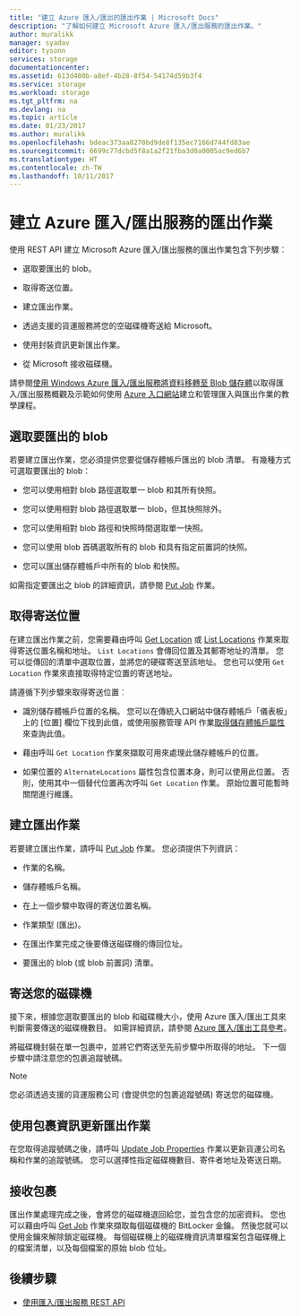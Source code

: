 ```yaml
---
title: "建立 Azure 匯入/匯出的匯出作業 | Microsoft Docs"
description: "了解如何建立 Microsoft Azure 匯入/匯出服務的匯出作業。"
author: muralikk
manager: syadav
editor: tysonn
services: storage
documentationcenter: 
ms.assetid: 613d480b-a8ef-4b28-8f54-54174d59b3f4
ms.service: storage
ms.workload: storage
ms.tgt_pltfrm: na
ms.devlang: na
ms.topic: article
ms.date: 01/23/2017
ms.author: muralikk
ms.openlocfilehash: bdeac373aa8270bd9de8f135ec7166d744fd83ae
ms.sourcegitcommit: 6699c77dcbd5f8a1a2f21fba3d0a0005ac9ed6b7
ms.translationtype: HT
ms.contentlocale: zh-TW
ms.lasthandoff: 10/11/2017
---
```

# <a name="creating-an-export-job-for-the-azure-importexport-service"></a>建立 Azure 匯入/匯出服務的匯出作業
使用 REST API 建立 Microsoft Azure 匯入/匯出服務的匯出作業包含下列步驟︰

-   選取要匯出的 blob。

-   取得寄送位置。

-   建立匯出作業。

-   透過支援的貨運服務將您的空磁碟機寄送給 Microsoft。

-   使用封裝資訊更新匯出作業。

-   從 Microsoft 接收磁碟機。

 請參閱[使用 Windows Azure 匯入/匯出服務將資料移轉至 Blob 儲存體](storage-import-export-service.md)以取得匯入/匯出服務概觀及示範如何使用 [Azure 入口網站](https://portal.azure.com/)建立和管理匯入與匯出作業的教學課程。

## <a name="selecting-blobs-to-export"></a>選取要匯出的 blob
 若要建立匯出作業，您必須提供您要從儲存體帳戶匯出的 blob 清單。 有幾種方式可選取要匯出的 blob：

-   您可以使用相對 blob 路徑選取單一 blob 和其所有快照。

-   您可以使用相對 blob 路徑選取單一 blob，但其快照除外。

-   您可以使用相對 blob 路徑和快照時間選取單一快照。

-   您可以使用 blob 首碼選取所有的 blob 和具有指定前置詞的快照。

-   您可以匯出儲存體帳戶中所有的 blob 和快照。

 如需指定要匯出之 blob 的詳細資訊，請參閱 [Put Job](/rest/api/storageimportexport/jobs#Jobs_CreateOrUpdate) 作業。

## <a name="obtaining-your-shipping-location"></a>取得寄送位置
在建立匯出作業之前，您需要藉由呼叫 [Get Location](https://portal.azure.com) 或 [List Locations](/rest/api/storageimportexport/listlocations) 作業來取得寄送位置名稱和地址。 `List Locations` 會傳回位置及其郵寄地址的清單。 您可以從傳回的清單中選取位置，並將您的硬碟寄送至該地址。 您也可以使用 `Get Location` 作業來直接取得特定位置的寄送地址。

請遵循下列步驟來取得寄送位置︰

-   識別儲存體帳戶位置的名稱。 您可以在傳統入口網站中儲存體帳戶「儀表板」上的 [位置] 欄位下找到此值，或使用服務管理 API 作業[取得儲存體帳戶屬性](/rest/api/storagerp/storageaccounts#StorageAccounts_GetProperties)來查詢此值。

-   藉由呼叫 `Get Location` 作業來擷取可用來處理此儲存體帳戶的位置。

-   如果位置的 `AlternateLocations` 屬性包含位置本身，則可以使用此位置。 否則，使用其中一個替代位置再次呼叫 `Get Location` 作業。 原始位置可能暫時關閉進行維護。

## <a name="creating-the-export-job"></a>建立匯出作業
 若要建立匯出作業，請呼叫 [Put Job](/rest/api/storageimportexport/jobs#Jobs_CreateOrUpdate) 作業。 您必須提供下列資訊：

-   作業的名稱。

-   儲存體帳戶名稱。

-   在上一個步驟中取得的寄送位置名稱。

-   作業類型 (匯出)。

-   在匯出作業完成之後要傳送磁碟機的傳回位址。

-   要匯出的 blob (或 blob 前置詞) 清單。

## <a name="shipping-your-drives"></a>寄送您的磁碟機
 接下來，根據您選取要匯出的 blob 和磁碟機大小，使用 Azure 匯入/匯出工具來判斷需要傳送的磁碟機數目。 如需詳細資訊，請參閱 [Azure 匯入/匯出工具參考](storage-import-export-tool-how-to-v1.md)。

 將磁碟機封裝在單一包裹中，並將它們寄送至先前步驟中所取得的地址。 下一個步驟中請注意您的包裹追蹤號碼。

> [!NOTE]
>  您必須透過支援的貨運服務公司 (會提供您的包裹追蹤號碼) 寄送您的磁碟機。

## <a name="updating-the-export-job-with-your-package-information"></a>使用包裹資訊更新匯出作業
 在您取得追蹤號碼之後，請呼叫 [Update Job Properties](/rest/api/storageimportexport/jobs#Jobs_Update) 作業以更新貨運公司名稱和作業的追蹤號碼。 您可以選擇性指定磁碟機數目、寄件者地址及寄送日期。

## <a name="receiving-the-package"></a>接收包裹
 匯出作業處理完成之後，會將您的磁碟機退回給您，並包含您的加密資料。 您也可以藉由呼叫 [Get Job](/rest/api/storageimportexport/jobs#Jobs_Get) 作業來擷取每個磁碟機的 BitLocker 金鑰。 然後您就可以使用金鑰來解除鎖定磁碟機。 每個磁碟機上的磁碟機資訊清單檔案包含磁碟機上的檔案清單，以及每個檔案的原始 blob 位址。

## <a name="next-steps"></a>後續步驟

* [使用匯入/匯出服務 REST API](storage-import-export-using-the-rest-api.md)
